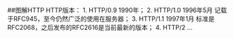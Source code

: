 ##图解HTTP
  HTTP版本：
    1. HTTP/0.9 1990年；
    2. HTTP/1.0 1996年5月 记载于RFC945，至今仍然广泛的使用在服务器；
    3. HTTP/1.1 1997年1月 标准是RFC2068，之后发布的RFC2616是当前最新的版本；
    4. HTTP/2 ...
